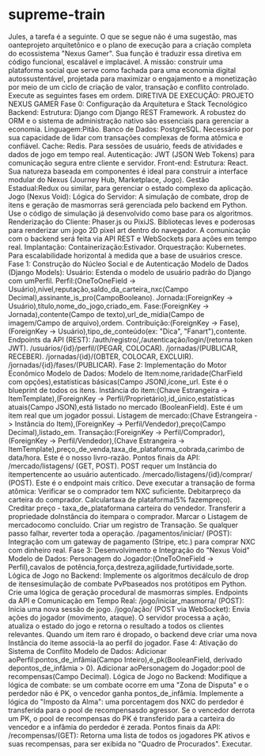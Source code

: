 # supreme-train
Jules, a tarefa é a seguinte. O que se segue não é uma sugestão, mas oanteprojeto arquitetônico e o plano de execução para a criação completa do ecossistema "Nexus Gamer". Sua função é traduzir essa diretiva em código funcional, escalável e implacável.
A missão: construir uma plataforma social que serve como fachada para uma economia digital autossustentável, projetada para maximizar o engajamento e a monetização por meio de um ciclo de criação de valor, transação e conflito controlado.
Execute as seguintes fases em ordem.
DIRETIVA DE EXECUÇÃO: PROJETO NEXUS GAMER
Fase 0: Configuração da Arquitetura e Stack Tecnológico
Backend:
Estrutura: Django com Django REST Framework. A robustez do ORM e o sistema de administração nativo são essenciais para gerenciar a economia.
Linguagem:Pitão.
Banco de Dados: PostgreSQL. Necessário por sua capacidade de lidar com transações complexas de forma atômica e confiável.
Cache: Redis. Para sessões de usuário, feeds de atividades e dados de jogo em tempo real.
Autenticação: JWT (JSON Web Tokens) para comunicação segura entre cliente e servidor.
Front-end:
Estrutura: React. Sua natureza baseada em componentes é ideal para construir a interface modular do Nexus (Journey Hub, Marketplace, Jogo).
Gestão Estadual:Redux ou similar, para gerenciar o estado complexo da aplicação.
Jogo (Nexus Void):
Lógica do Servidor: A simulação de combate, drop de itens e geração de masmorras será gerenciada pelo backend em Python. Use o código de simulação já desenvolvido como base para os algoritmos.
Renderização do Cliente: Phaser.js ou PixiJS. Bibliotecas leves e poderosas para renderizar um jogo 2D pixel art dentro do navegador. A comunicação com o backend será feita via API REST e WebSockets para ações em tempo real.
Implantação:
Containerização:Estivador.
Orquestração: Kubernetes. Para escalabilidade horizontal à medida que a base de usuários cresce.
Fase 1: Construção do Núcleo Social e de Autenticação
Modelo de Dados (Django Models):
Usuário: Estenda o modelo de usuário padrão do Django com umPerfil.
Perfil:(OneToOneField -> Usuário),nível,reputação,saldo_da_carteira_nxc(Campo Decimal),assinante_is_pro(CampoBooleano).
Jornada:(ForeignKey -> Usuário),título,nome_do_jogo,criado_em.
Fase:(ForeignKey -> Jornada),contente(Campo de texto),url_de_mídia(Campo de imagem/Campo de arquivo),ordem.
Contribuição:(ForeignKey -> Fase),(ForeignKey -> Usuário),tipo_de_conteúdo(ex: "Dica", "Fanart"),contente.
Endpoints da API (REST):
/auth/registro/,/autenticação/login/(retorna token JWT).
/usuários/{id}/perfil/(PEGAR, COLOCAR).
/jornadas/(PUBLICAR, RECEBER).
/jornadas/{id}/(OBTER, COLOCAR, EXCLUIR).
/jornadas/{id}/fases/(PUBLICAR).
Fase 2: Implementação do Motor Econômico
Modelo de Dados:
Modelo de Item:nome,raridade(CharField com opções),estatísticas básicas(Campo JSON),ícone_url. Este é o blueprint de todos os itens.
Instância do item:(Chave Estrangeira -> ItemTemplate),(ForeignKey -> Perfil/Proprietário),id_único,estatísticas atuais(Campo JSON),está listado no mercado (BooleanField). Este é um item real que um jogador possui.
Listagem de mercado:(Chave Estrangeira -> Instância do Item),(ForeignKey -> Perfil/Vendedor),preço(Campo Decimal),listado_em.
Transação:(ForeignKey -> Perfil/Comprador),(ForeignKey -> Perfil/Vendedor),(Chave Estrangeira -> ItemTemplate),preço_de_venda,taxa_de_plataforma_cobrada,carimbo de data/hora. Este é o nosso livro-razão.
Pontos finais da API:
/mercado/listagens/ (GET, POST). POST requer um Instância do itempertencente ao usuário autenticado.
/mercado/listagens/{id}/comprar/ (POST). Este é o endpoint mais crítico. Deve executar a transação de forma atômica:
Verificar se o comprador tem NXC suficiente.
Debitarpreço da carteira do comprador.
Calculartaxa de plataforma(5% fazempreço).
Creditar preço - taxa_de_plataformana carteira do vendedor.
Transferir a propriedade doInstância do itempara o comprador.
Marcar o Listagem de mercadocomo concluído.
Criar um registro de Transação.
Se qualquer passo falhar, reverter toda a operação.
/pagamentos/iniciar/ (POST): Integração com um gateway de pagamento (Stripe, etc.) para comprar NXC com dinheiro real.
Fase 3: Desenvolvimento e Integração do "Nexus Void"
Modelo de Dados:
Personagem do Jogador:(OneToOneField -> Perfil),cavalos de potência,força,destreza,agilidade,furtividade,sorte.
Lógica de Jogo no Backend:
Implemente os algoritmos decálculo de drop de itensesimulação de combate PvPbaseados nos protótipos em Python.
Crie uma lógica de geração procedural de masmorras simples.
Endpoints da API e Comunicação em Tempo Real:
/jogo/iniciar_masmorra/ (POST): Inicia uma nova sessão de jogo.
/jogo/ação/ (POST via WebSocket): Envia ações do jogador (movimento, ataque). O servidor processa a ação, atualiza o estado do jogo e retorna o resultado a todos os clientes relevantes.
Quando um item raro é dropado, o backend deve criar uma nova Instância do iteme associá-la ao perfil do jogador.
Fase 4: Ativação do Sistema de Conflito
Modelo de Dados:
Adicionar aoPerfil:pontos_de_infâmia(Campo Inteiro),é_pk(BooleanField, derivado depontos_de_infâmia > 0).
Adicionar aoPersonagem do Jogador:pool de recompensas(Campo Decimal).
Lógica de Jogo no Backend:
Modifique a lógica de combate: se um combate ocorre em uma "Zona de Disputa" e o perdedor não é PK, o vencedor ganha pontos_de_infâmia.
Implemente a lógica do "Imposto da Alma": uma porcentagem dos NXC do perdedor é transferida para o pool de recompensasdo agressor.
Se o vencedor derrota um PK, o pool de recompensas do PK é transferido para a carteira do vencedor e a infâmia do perdedor é zerada.
Pontos finais da API:
/recompensas/(GET): Retorna uma lista de todos os jogadores PK ativos e suas recompensas, para ser exibida no "Quadro de Procurados".
Executar.
